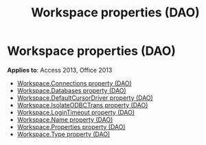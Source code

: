﻿---
title: Workspace properties (DAO)
TOCTitle: Properties
ms:assetid: 5b18557d-5531-4149-b773-89fa58cf73ff
ms:mtpsurl: https://msdn.microsoft.com/library/Dn124967(v=office.15)
ms:contentKeyID: 52072587
ms.date: 09/18/2015
mtps_version: v=office.15
---

# Workspace properties (DAO)

**Applies to**: Access 2013, Office 2013

- [Workspace.Connections property (DAO)](workspace-connections-property-dao.md)
- [Workspace.Databases property (DAO)](workspace-databases-property-dao.md)
- [Workspace.DefaultCursorDriver property (DAO)](workspace-defaultcursordriver-property-dao.md)
- [Workspace.IsolateODBCTrans property (DAO)](workspace-isolateodbctrans-property-dao.md)
- [Workspace.LoginTimeout property (DAO)](workspace-logintimeout-property-dao.md)
- [Workspace.Name property (DAO)](workspace-name-property-dao.md)
- [Workspace.Properties property (DAO)](workspace-properties-property-dao.md)
- [Workspace.Type property (DAO)](workspace-type-property-dao.md)


